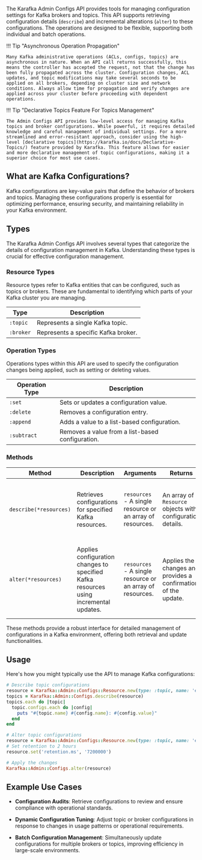 The Karafka Admin Configs API provides tools for managing configuration settings for Kafka brokers and topics. This API supports retrieving configuration details (`describe`) and incremental alterations (`alter`) to these configurations. The operations are designed to be flexible, supporting both individual and batch operations.

!!! Tip "Asynchronous Operation Propagation"

    Many Kafka administrative operations (ACLs, configs, topics) are asynchronous in nature. When an API call returns successfully, this means the controller has accepted the request, not that the change has been fully propagated across the cluster. Configuration changes, ACL updates, and topic modifications may take several seconds to be applied on all brokers, depending on cluster size and network conditions. Always allow time for propagation and verify changes are applied across your cluster before proceeding with dependent operations.

!!! Tip "Declarative Topics Feature For Topics Management"

    The Admin Configs API provides low-level access for managing Kafka topics and broker configurations. While powerful, it requires detailed knowledge and careful management of individual settings. For a more streamlined and error-resistant approach, consider using the high-level [declarative topics](https://karafka.io/docs/Declarative-Topics/) feature provided by Karafka. This feature allows for easier and more declarative management of topic configurations, making it a superior choice for most use cases.

## What are Kafka Configurations?

Kafka configurations are key-value pairs that define the behavior of brokers and topics. Managing these configurations properly is essential for optimizing performance, ensuring security, and maintaining reliability in your Kafka environment.

## Types

The Karafka Admin Configs API involves several types that categorize the details of configuration management in Kafka. Understanding these types is crucial for effective configuration management.

### Resource Types

Resource types refer to Kafka entities that can be configured, such as topics or brokers. These are fundamental to identifying which parts of your Kafka cluster you are managing.

<table>
  <thead>
    <tr>
      <th>Type</th>
      <th>Description</th>
    </tr>
  </thead>
  <tbody>
    <tr>
      <td><code>:topic</code></td>
      <td>Represents a single Kafka topic.</td>
    </tr>
    <tr>
      <td><code>:broker</code></td>
      <td>Represents a specific Kafka broker.</td>
    </tr>
  </tbody>
</table>

### Operation Types

Operations types within this API are used to specify the configuration changes being applied, such as setting or deleting values.

<table>
  <thead>
    <tr>
      <th>Operation Type</th>
      <th>Description</th>
    </tr>
  </thead>
  <tbody>
    <tr>
      <td><code>:set</code></td>
      <td>Sets or updates a configuration value.</td>
    </tr>
    <tr>
      <td><code>:delete</code></td>
      <td>Removes a configuration entry.</td>
    </tr>
    <tr>
      <td><code>:append</code></td>
      <td>Adds a value to a list-based configuration.</td>
    </tr>
    <tr>
      <td><code>:subtract</code></td>
      <td>Removes a value from a list-based configuration.</td>
    </tr>
  </tbody>
</table>

### Methods

<table>
  <thead>
    <tr>
      <th>Method</th>
      <th>Description</th>
      <th>Arguments</th>
      <th>Returns</th>
      <th>Notes</th>
    </tr>
  </thead>
  <tbody>
    <tr>
      <td><code>describe(*resources)</code></td>
      <td>Retrieves configurations for specified Kafka resources.</td>
      <td><code>resources</code> - A single resource or an array of resources.</td>
      <td>An array of <code>Resource</code> objects with configuration details.</td>
      <td>Fetches configuration details in a single operation, even for multiple resources.</td>
    </tr>
    <tr>
      <td><code>alter(*resources)</code></td>
      <td>Applies configuration changes to specified Kafka resources using incremental updates.</td>
      <td><code>resources</code> - A single resource or an array of resources.</td>
      <td>Applies the changes and provides a confirmation of the update.</td>
      <td>This method is non-transactional and may succeed partially; validate configurations before applying.</td>
    </tr>
  </tbody>
</table>

These methods provide a robust interface for detailed management of configurations in a Kafka environment, offering both retrieval and update functionalities.

## Usage

Here's how you might typically use the API to manage Kafka configurations:

```ruby
# Describe topic configurations
resource = Karafka::Admin::Configs::Resource.new(type: :topic, name: 'example')
topics = Karafka::Admin::Configs.describe(resource)
topics.each do |topic|
  topic.configs.each do |config|
    puts "#{topic.name} #{config.name}: #{config.value}"
  end
end

# Alter topic configurations
resource = Karafka::Admin::Configs::Resource.new(type: :topic, name: 'example')
# Set retention to 2 hours
resource.set('retention.ms', '7200000')

# Apply the changes
Karafka::Admin::Configs.alter(resource)
```

## Example Use Cases

- **Configuration Audits**: Retrieve configurations to review and ensure compliance with operational standards.

- **Dynamic Configuration Tuning**: Adjust topic or broker configurations in response to changes in usage patterns or operational requirements.

- **Batch Configuration Management**: Simultaneously update configurations for multiple brokers or topics, improving efficiency in large-scale environments.
